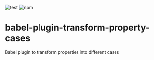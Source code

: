 ![test](https://github.com/olidacombe/babel-plugin-transform-property-cases/workflows/test/badge.svg)
![npm](https://github.com/olidacombe/babel-plugin-transform-property-cases/workflows/npm/badge.svg)

# babel-plugin-transform-property-cases

Babel plugin to transform properties into different cases
